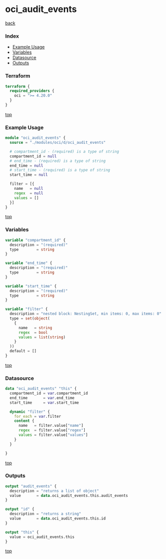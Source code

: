 # oci_audit_events

[back](../oci.md)

### Index

- [Example Usage](#example-usage)
- [Variables](#variables)
- [Datasource](#datasource)
- [Outputs](#outputs)

### Terraform

```terraform
terraform {
  required_providers {
    oci = ">= 4.20.0"
  }
}
```

[top](#index)

### Example Usage

```terraform
module "oci_audit_events" {
  source = "./modules/oci/d/oci_audit_events"

  # compartment_id - (required) is a type of string
  compartment_id = null
  # end_time - (required) is a type of string
  end_time = null
  # start_time - (required) is a type of string
  start_time = null

  filter = [{
    name   = null
    regex  = null
    values = []
  }]
}
```

[top](#index)

### Variables

```terraform
variable "compartment_id" {
  description = "(required)"
  type        = string
}

variable "end_time" {
  description = "(required)"
  type        = string
}

variable "start_time" {
  description = "(required)"
  type        = string
}

variable "filter" {
  description = "nested block: NestingSet, min items: 0, max items: 0"
  type = set(object(
    {
      name   = string
      regex  = bool
      values = list(string)
    }
  ))
  default = []
}
```

[top](#index)

### Datasource

```terraform
data "oci_audit_events" "this" {
  compartment_id = var.compartment_id
  end_time       = var.end_time
  start_time     = var.start_time

  dynamic "filter" {
    for_each = var.filter
    content {
      name   = filter.value["name"]
      regex  = filter.value["regex"]
      values = filter.value["values"]
    }
  }

}
```

[top](#index)

### Outputs

```terraform
output "audit_events" {
  description = "returns a list of object"
  value       = data.oci_audit_events.this.audit_events
}

output "id" {
  description = "returns a string"
  value       = data.oci_audit_events.this.id
}

output "this" {
  value = oci_audit_events.this
}
```

[top](#index)